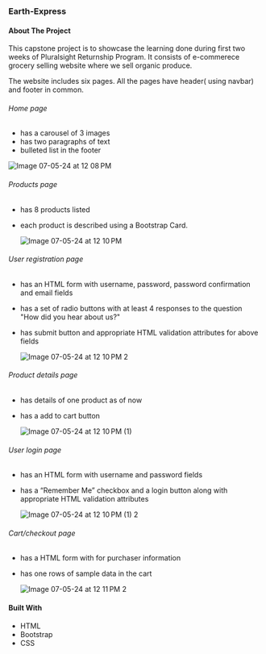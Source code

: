### Earth-Express

#### About The Project

This capstone project is to showcase the learning done during first two weeks of Pluralsight Returnship Program. 
It consists of e-commerece grocery selling website where we sell organic produce.

The website includes six pages. All the pages have header( using navbar) and footer in common.

###### Home page
- has a carousel of 3 images
- has two paragraphs of text
- bulleted list in the footer

![Image 07-05-24 at 12 08 PM](https://github.com/Bhawna-Bhatt/Earth-Express/assets/167182332/da51692d-5a47-475c-a167-040084a97168)


###### Products page
- has 8 products listed
- each product is described using a Bootstrap Card.

  ![Image 07-05-24 at 12 10 PM](https://github.com/Bhawna-Bhatt/Earth-Express/assets/167182332/9b333664-8957-4bf4-99de-7e5eb11f1c70)


###### User registration page
- has an HTML form with username, password, password confirmation and email fields
- has a set of radio buttons with at least 4 responses to the question "How did you hear about us?"
- has submit button and appropriate HTML validation attributes for above fields

  ![Image 07-05-24 at 12 10 PM 2](https://github.com/Bhawna-Bhatt/Earth-Express/assets/167182332/0fca25c8-528b-408f-a1ea-883a9bbd24b5)


###### Product details page
- has details of one product as of now
- has a add to cart button

  ![Image 07-05-24 at 12 10 PM (1)](https://github.com/Bhawna-Bhatt/Earth-Express/assets/167182332/551d6b3a-53db-45ac-9267-1e7e6985802d)


###### User login page
- has an HTML form with username and password fields
- has a “Remember Me” checkbox and a login button along with appropriate HTML validation attributes

  ![Image 07-05-24 at 12 10 PM (1) 2](https://github.com/Bhawna-Bhatt/Earth-Express/assets/167182332/60fb630a-4c40-4750-b625-a9131b2a1985)



###### Cart/checkout page
- has a HTML form with for purchaser information
- has one rows of sample data in the cart


  ![Image 07-05-24 at 12 11 PM 2](https://github.com/Bhawna-Bhatt/Earth-Express/assets/167182332/703926a0-c4b3-48bc-b937-945bb2e904ad)




#### Built With

- HTML
- Bootstrap
- CSS

